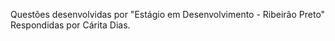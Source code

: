 Questões desenvolvidas por "Estágio em Desenvolvimento - Ribeirão Preto"
Respondidas por Cárita Dias.
